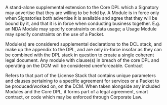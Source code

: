 A stand-alone supplemental extension to the Core DPL which a Signatory may advertise that they are willing to be held by. A Module is in force only when Signatories both advertise it is available and agree that they will be bound by it, and that it is in force when conducting business together. E.g. an NDA Module may specify constraints on data usage; a Usage Module may specify constraints on the use of a Packet.

Module(s) are considered supplemental declarations to the DCL stack, and make up the appendix to the DPL, and are only in-force insofar as they can be combined with the DPL stack in question to create a single coherent legal document. Any module with clause(s) in breach of the core DPL and operating on the DCM will be considered unenforceable.
Contract

Refers to that part of the License Stack that contains unique parameters and clauses pertaining to a specific agreement for services or a Packet to be produced/worked on, on the DCM. When taken alongside any included Modules and the Core DPL, it forms part of a legal agreement, smart contract, or code which may be enforced through Corporate Law.